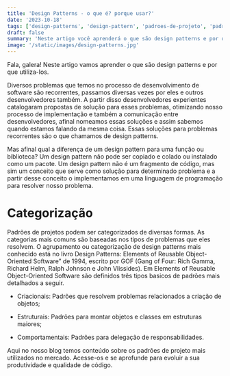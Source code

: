 ```yaml
---
title: 'Design Patterns - o que é? porque usar?'
date: '2023-10-18'
tags: ['design-patterns', 'design-pattern', 'padroes-de-projeto', 'padrao-de-projeto']
draft: false
summary: 'Neste artigo você aprenderá o que são design patterns e por que utiliza-los'
image: '/static/images/design-patterns.jpg'
---
```


Fala, galera! Neste artigo vamos aprender o que são design patterns e por que utiliza-los.

Diversos problemas que temos no processo de desenvolvimento de software são recorrentes, passamos diversas vezes por eles e outros desenvolvedores também. A partir disso desenvolvedores experientes catalogaram propostas de solução para esses problemas, otimizando nosso processo de implementação e também a comunicação entre desenvolvedores, afinal nomeamos essas soluções e assim sabemos quando estamos falando da mesma coisa. Essas soluções para problemas recorrentes são o que chamamos de design patterns.

Mas afinal qual a diferença de um design pattern para uma função ou biblioteca? Um design pattern não pode ser copiado e colado ou instalado como um pacote. Um design pattern não é um fragmento de código, mas sim um conceito que serve como solução para determinado problema e a partir desse conceito o implementamos em uma linguagem de programação para resolver nosso problema.

# Categorização

Padrões de projetos podem ser categorizados de diversas formas. As categorias mais comuns são baseadas nos tipos de problemas que eles resolvem. O agrupamento ou categorização de design patterns mais conhecido está no livro Design Patterns: Elements of Reusable Object-Oriented Software” de 1994, escrito por GOF (Gang of Four: Rich Gamma, Richard Helm, Ralph Johnson e John Vlissides). Em Elements of Reusable Object-Oriented Software são definidos três tipos basicos de padrões mais detalhados a seguir.

- Criacionais: Padrões que resolvem problemas relacionados a criação de objetos;

- Estruturais: Padrões para montar objetos e classes em estruturas maiores;

- Comportamentais: Padrões para delegação de responsabilidades.

Aqui no nosso blog temos conteúdo sobre os padrões de projeto mais utilizados no mercado. Acesse-os e se aprofunde para evoluir a sua produtividade e qualidade de código.



